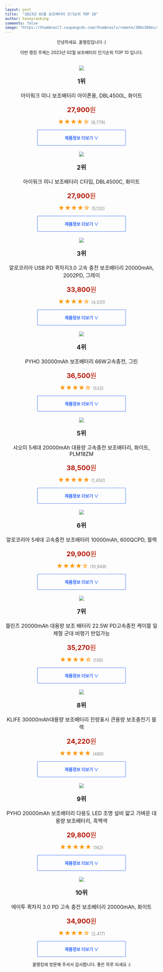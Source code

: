 ```yaml
---
layout: post
title:  "2023년 02월 보조배터리 인기순위 TOP 10"
author: honeyranking
comments: false
image: "https://thumbnail7.coupangcdn.com/thumbnails/remote/300x300ex/image/retail/images/8326981682616007-c2dd2560-d416-42f5-96fa-c47e9cbccb31.jpg"
---
```

<p style="text-align: center;">안녕하세요. 꿀랭킹입니다 :)</p>
<p style="text-align: center;">이번 랭킹 주제는 2023년 02월 보조배터리 인기순위 TOP 10 입니다.</p><center><img src="https://thumbnail7.coupangcdn.com/thumbnails/remote/300x300ex/image/retail/images/8326981682616007-c2dd2560-d416-42f5-96fa-c47e9cbccb31.jpg" style="margin-top:20px" /></center><p style="text-align: center; font-size: 20px"><b>1위</b></p><p style="text-align: center; font-size: 17px">아이워크 미니 보조배터리 아이폰용, DBL4500L, 화이트</p><p style="text-align: center;"><span style="color: #b61800; font-size: 22px;"><b>27,900</b>원</span></p><p style="text-align: center;"><span style="color: #ff9600; font-size: 20px;">★★★★☆ </span><span style="color: #878787;">(8,779)</span></p><center><a href="https://link.coupang.com/a/QgsMU"><div style="font-size: 14px; display: inline-block; padding: 15px 90px; color: #346aff; border-radius: 2px; border: 1px solid #346aff; cursor: pointer;"><b>제품정보 더보기 &or;</b></div></a></center><center><img src="https://thumbnail10.coupangcdn.com/thumbnails/remote/300x300ex/image/retail/images/8922144603285885-adc7a52b-9ee7-4e37-977b-4b49e63299c4.jpg" style="margin-top:20px" /></center><p style="text-align: center; font-size: 20px"><b>2위</b></p><p style="text-align: center; font-size: 17px">아이워크 미니 보조배터리 C타입, DBL4500C, 화이트</p><p style="text-align: center;"><span style="color: #b61800; font-size: 22px;"><b>27,900</b>원</span></p><p style="text-align: center;"><span style="color: #ff9600; font-size: 20px;">★★★★☆ </span><span style="color: #878787;">(5,132)</span></p><center><a href="https://link.coupang.com/a/QgsMV"><div style="font-size: 14px; display: inline-block; padding: 15px 90px; color: #346aff; border-radius: 2px; border: 1px solid #346aff; cursor: pointer;"><b>제품정보 더보기 &or;</b></div></a></center><center><img src="https://thumbnail10.coupangcdn.com/thumbnails/remote/300x300ex/image/retail/images/8316576479608967-e679588d-8490-4467-bbb3-e790dc0ca6dd.jpg" style="margin-top:20px" /></center><p style="text-align: center; font-size: 20px"><b>3위</b></p><p style="text-align: center; font-size: 17px">알로코리아 USB PD 퀵차지3.0 고속 충전 보조배터리 20000mAh, 2002PD, 그레이</p><p style="text-align: center;"><span style="color: #b61800; font-size: 22px;"><b>33,800</b>원</span></p><p style="text-align: center;"><span style="color: #ff9600; font-size: 20px;">★★★★☆ </span><span style="color: #878787;">(4,531)</span></p><center><a href="https://link.coupang.com/a/QgsMX"><div style="font-size: 14px; display: inline-block; padding: 15px 90px; color: #346aff; border-radius: 2px; border: 1px solid #346aff; cursor: pointer;"><b>제품정보 더보기 &or;</b></div></a></center><center><img src="https://thumbnail7.coupangcdn.com/thumbnails/remote/300x300ex/image/vendor_inventory/dac3/54d69a8caf513ae4a1698ae2164f77b46b78eefd42a940d3d92cd926cd71.jpg" style="margin-top:20px" /></center><p style="text-align: center; font-size: 20px"><b>4위</b></p><p style="text-align: center; font-size: 17px">PYHO 30000mAh 보조배터리 66W고속충전, 그린</p><p style="text-align: center;"><span style="color: #b61800; font-size: 22px;"><b>36,500</b>원</span></p><p style="text-align: center;"><span style="color: #ff9600; font-size: 20px;">★★★★☆ </span><span style="color: #878787;">(532)</span></p><center><a href="https://link.coupang.com/a/QgsMY"><div style="font-size: 14px; display: inline-block; padding: 15px 90px; color: #346aff; border-radius: 2px; border: 1px solid #346aff; cursor: pointer;"><b>제품정보 더보기 &or;</b></div></a></center><center><img src="https://thumbnail10.coupangcdn.com/thumbnails/remote/300x300ex/image/retail/images/8046490911476722-de532d7f-baea-4d2c-8fdf-ce222528736a.jpg" style="margin-top:20px" /></center><p style="text-align: center; font-size: 20px"><b>5위</b></p><p style="text-align: center; font-size: 17px">샤오미 5세대 20000mAh 대용량 고속충전 보조배터리, 화이트, PLM18ZM</p><p style="text-align: center;"><span style="color: #b61800; font-size: 22px;"><b>38,500</b>원</span></p><p style="text-align: center;"><span style="color: #ff9600; font-size: 20px;">★★★★★ </span><span style="color: #878787;">(1,450)</span></p><center><a href="https://link.coupang.com/a/QgsMZ"><div style="font-size: 14px; display: inline-block; padding: 15px 90px; color: #346aff; border-radius: 2px; border: 1px solid #346aff; cursor: pointer;"><b>제품정보 더보기 &or;</b></div></a></center><center><img src="https://thumbnail8.coupangcdn.com/thumbnails/remote/300x300ex/image/retail/images/8245415438139002-f154e5f0-cc88-42e6-bbe9-acb22ca03067.jpg" style="margin-top:20px" /></center><p style="text-align: center; font-size: 20px"><b>6위</b></p><p style="text-align: center; font-size: 17px">알로코리아 5세대 고속충전 보조배터리 10000mAh, 600QCPD, 블랙</p><p style="text-align: center;"><span style="color: #b61800; font-size: 22px;"><b>29,900</b>원</span></p><p style="text-align: center;"><span style="color: #ff9600; font-size: 20px;">★★★★☆ </span><span style="color: #878787;">(10,949)</span></p><center><a href="https://link.coupang.com/a/QgsM0"><div style="font-size: 14px; display: inline-block; padding: 15px 90px; color: #346aff; border-radius: 2px; border: 1px solid #346aff; cursor: pointer;"><b>제품정보 더보기 &or;</b></div></a></center><center><img src="https://thumbnail10.coupangcdn.com/thumbnails/remote/300x300ex/image/vendor_inventory/6c8c/dfabeaae5783a22d2d5184cf8481a3b5ef4fa3957b87d6486503f0d48b35.jpg" style="margin-top:20px" /></center><p style="text-align: center; font-size: 20px"><b>7위</b></p><p style="text-align: center; font-size: 17px">블린즈 20000mAh 대용량 보조 배터리 22.5W PD고속충전 케이블 일체형 군대 비행기 반입가능</p><p style="text-align: center;"><span style="color: #b61800; font-size: 22px;"><b>35,270</b>원</span></p><p style="text-align: center;"><span style="color: #ff9600; font-size: 20px;">★★★★☆ </span><span style="color: #878787;">(136)</span></p><center><a href="https://link.coupang.com/a/QgsM1"><div style="font-size: 14px; display: inline-block; padding: 15px 90px; color: #346aff; border-radius: 2px; border: 1px solid #346aff; cursor: pointer;"><b>제품정보 더보기 &or;</b></div></a></center><center><img src="https://thumbnail6.coupangcdn.com/thumbnails/remote/300x300ex/image/vendor_inventory/ceff/cadea18d5809a9dc55ef4713b17ac0618f3e3f92209c8ddc1981f41243ce.jpg" style="margin-top:20px" /></center><p style="text-align: center; font-size: 20px"><b>8위</b></p><p style="text-align: center; font-size: 17px">KLIFE 30000mAh대용량 보조배터리 잔량표시 큰용량 보조충전기 블랙</p><p style="text-align: center;"><span style="color: #b61800; font-size: 22px;"><b>24,220</b>원</span></p><p style="text-align: center;"><span style="color: #ff9600; font-size: 20px;">★★★★★ </span><span style="color: #878787;">(489)</span></p><center><a href="https://link.coupang.com/a/QgsM2"><div style="font-size: 14px; display: inline-block; padding: 15px 90px; color: #346aff; border-radius: 2px; border: 1px solid #346aff; cursor: pointer;"><b>제품정보 더보기 &or;</b></div></a></center><center><img src="https://thumbnail9.coupangcdn.com/thumbnails/remote/300x300ex/image/vendor_inventory/ffce/77d85545d283849f6a08359e17709914d37aae5fa21d2df50c6a49dd3038.jpg" style="margin-top:20px" /></center><p style="text-align: center; font-size: 20px"><b>9위</b></p><p style="text-align: center; font-size: 17px">PYHO 20000mAh 보조배터리 다용도 LED 조명 설비 얇고 가벼운 대용량 보조배터리, 흑백색</p><p style="text-align: center;"><span style="color: #b61800; font-size: 22px;"><b>29,800</b>원</span></p><p style="text-align: center;"><span style="color: #ff9600; font-size: 20px;">★★★★★ </span><span style="color: #878787;">(162)</span></p><center><a href="https://link.coupang.com/a/QgsM3"><div style="font-size: 14px; display: inline-block; padding: 15px 90px; color: #346aff; border-radius: 2px; border: 1px solid #346aff; cursor: pointer;"><b>제품정보 더보기 &or;</b></div></a></center><center><img src="https://thumbnail8.coupangcdn.com/thumbnails/remote/300x300ex/image/retail/images/8061008721705864-20c3c5e0-f5bb-41da-907e-7eee76949265.jpg" style="margin-top:20px" /></center><p style="text-align: center; font-size: 20px"><b>10위</b></p><p style="text-align: center; font-size: 17px">에이투 퀵차지 3.0 PD 고속 충전 보조배터리 20000mAh, 화이트</p><p style="text-align: center;"><span style="color: #b61800; font-size: 22px;"><b>34,900</b>원</span></p><p style="text-align: center;"><span style="color: #ff9600; font-size: 20px;">★★★★☆ </span><span style="color: #878787;">(2,417)</span></p><center><a href="https://link.coupang.com/a/QgsM4"><div style="font-size: 14px; display: inline-block; padding: 15px 90px; color: #346aff; border-radius: 2px; border: 1px solid #346aff; cursor: pointer;"><b>제품정보 더보기 &or;</b></div></a></center><p style="text-align: center;">꿀랭킹에 방문해 주셔서 감사합니다. 좋은 하루 되세요 :)</p>